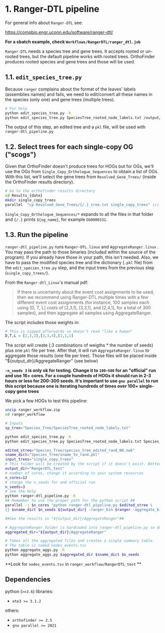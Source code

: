 # 1. Ranger-DTL pipeline

For general info about `Ranger-DTL`  see:

<https://compbio.engr.uconn.edu/software/ranger-dtl/>

**For a sbatch example, check `Workflows/RangerDTL/ranger_dtl.job`**

`Ranger-DTL` needs a species tree and gene trees. It  accepts rooted or un-rooted trees, 
but the default pipeline works with rooted trees. OrthoFinder produces rooted species and
gene trees and those will be used.

## 1.1. `edit_species_tree.py`

Because `ranger` complains about the format of the leaves' labels (assemblies names)
and fails, we need to edit/convert all these names in the species (only one) and gene trees (multiple trees).

```sh
# For help
python edit_species_tree.py -h
python edit_species_tree.py SpeciesTree_rooted_node_labels.txt /output/dir
```
The output of this step, an edited tree and a `pkl` file,  will be used with `ranger-dtl_pipeline.py`


## 1.2. Select trees for each single-copy OG ("scogs")

Given that OrthoFinder doesn't produce trees for HOGs but for OGs, we'll use the OGs from `Single_Copy_Orthologue_Sequences` to
obtain a list of OGs. With this list, we'll select the gene trees from `Resolved_Gene_Trees/` (inside the OrthoFinder results directory).


```sh
# Go to the orthofinder results directory
cd Results_{date}
mkdir single_copy_trees
parallel  "cp Resolved_Gene_Trees/{/.}_tree.txt single_copy_trees" ::: Single_Copy_Orthologue_Sequences/*
```

`Single_Copy_Orthologue_Sequences/*` expands to all the files in that folder and  `{/.}` prints `${og_name}`, for example `OG0000331`.

## 1.3. Run the pipeline

`ranger-dtl_pipeline.py` runs `Ranger-DTL.linux` and `AggregateRanger.linux` .
You may pass the path to those binaries  (included within the source of the program). If you already
have those in your path, this isn't needed. Also, we have to pass the modified species tree and the dictionary (`.pkl` 
file) from the `edit_species_tree.py` step, and the input trees from the previous step (`single_copy_trees/`).

From the `Ranger-dtl_Linux`'s manual pdf:

>If there is uncertainty about the event cost assignments to
be used, then we recommend using Ranger-DTL multiple times with a few different event cost
assignments (for instance, 100 samples each using [D, T, L] costs of [2,3,1], [3,3,1], and [2,4,1],
for a total of 300 samples), and then aggregate all samples using AggregateRanger.

The script includes those weights in:

```python
# This is zipped afterwards so doesn't read "like a human"
D,T,L = [2,3,2],[3,3,4],[1,1,1]
```

The script will create ( 3 combinations of weigths * the number of seeds) plus one `pkl` file per tree. After that,
it will run `AggregateRanger.linux` to aggregate those results (one file per tree). Those files will be placed
inside "${output_dir}/AggregateRanger" (see below)

**`-n_seeds 3` is only ok for testing. Change it to  `100`-`500` for an "official" run and use
16+ cores. For a couple hundreds of HOGs it should run in 2-3 hours or less for 200-300 seeds. It's important to use `gnu parallel` 
to run this script because one is iterating hundreds of times over 100+ single-copy gene trees**

We pick a few HOGs to test this pipeline:

 ```sh
unzip ranger_workflow.zip
cd ranger_workflow

# Inputs
sp_tree="Species_Tree/SpeciesTree_rooted_node_labels.txt"

python edit_species_tree.py -h
python edit_species_tree.py SpeciesTree_rooted_node_labels.txt Species_Tree/

edited_stree="Species_Tree/species_tree_edited_rand_N0.nwk"
sname_dict="Species_Tree/sname_to_rand.pkl"
input_trees="single_copy_trees"
# This folder will be created by the script if it doesn't exist. Better if it doesn't exist (or empty)
output_dir="RangerDTL_test"
# number of cores, change it according to your system resources
n_cores=12
# change the n_seeds for and official run
n_seeds=3
# See the help
python ranger-dtl_pipeline.py -h
## Remember to use the proper path for the python script ##
parallel -j $n_cores "python ranger-dtl_pipeline.py $edited_stree \
 {} $sname_dict $n_seeds ${output_dir} -ranger_bin $ranger -aggregate_bin $aggregate" ::: ${input_trees}/*.txt

##See the results in "${output_dir}/AggregateRanger"##

# AggregateRanger folder is hardcoded into ranger-dtl_pipeline.py so don't change it
aggregated_dir="${output_dir}/AggregateRanger"

# Takes all the aggregated files and creates a single summary table.
# The table is named nodes_events.tsv
python aggregate_aggs.py -h
python aggregate_aggs.py $aggregated_dir $sname_dict $n_seeds
```

**Look for `nodes_events.tsv` in `ranger_workflow/RangerDTL_test` **

## Dependencies

python (`>=3.6`) libraries:

- `ete3 >= 3.1.2`

others:

- `orthofinder >= 2.5`
- `gnu parallel >= 2021`